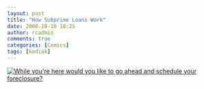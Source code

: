 ```yaml
---
layout: post
title: "How Subprime Loans Work"
date: 2008-10-10 18:25
author: rcadmin
comments: true
categories: [Comics]
tags: [kodiak]
---
```

<a href="http://bitsmack.com/comics/2008/10/10/how-sub-prime-mortgages-work/"><img class="alignnone size-full wp-image-1461" src="http://dl.bitsmack.com/uploads/2008/10/20081007.jpg" title="While you're here would you like to go ahead and schedule your foreclosure?" /></a>
